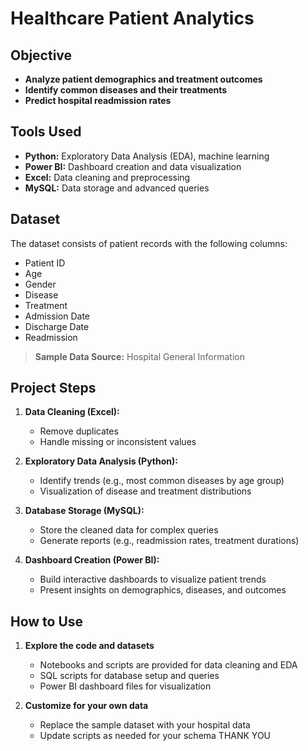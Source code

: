 

# Healthcare Patient Analytics

## Objective

- **Analyze patient demographics and treatment outcomes**
- **Identify common diseases and their treatments**
- **Predict hospital readmission rates**

## Tools Used

- **Python:** Exploratory Data Analysis (EDA), machine learning
- **Power BI:** Dashboard creation and data visualization
- **Excel:** Data cleaning and preprocessing
- **MySQL:** Data storage and advanced queries

## Dataset

The dataset consists of patient records with the following columns:

- Patient ID
- Age
- Gender
- Disease
- Treatment
- Admission Date
- Discharge Date
- Readmission

> **Sample Data Source:** Hospital General Information

## Project Steps

1. **Data Cleaning (Excel):**
   - Remove duplicates
   - Handle missing or inconsistent values

2. **Exploratory Data Analysis (Python):**
   - Identify trends (e.g., most common diseases by age group)
   - Visualization of disease and treatment distributions

3. **Database Storage (MySQL):**
   - Store the cleaned data for complex queries
   - Generate reports (e.g., readmission rates, treatment durations)

4. **Dashboard Creation (Power BI):**
   - Build interactive dashboards to visualize patient trends
   - Present insights on demographics, diseases, and outcomes

## How to Use

1. **Explore the code and datasets**
   - Notebooks and scripts are provided for data cleaning and EDA
   - SQL scripts for database setup and queries
   - Power BI dashboard files for visualization

2. **Customize for your own data**
   - Replace the sample dataset with your hospital data
   - Update scripts as needed for your schema
THANK YOU
